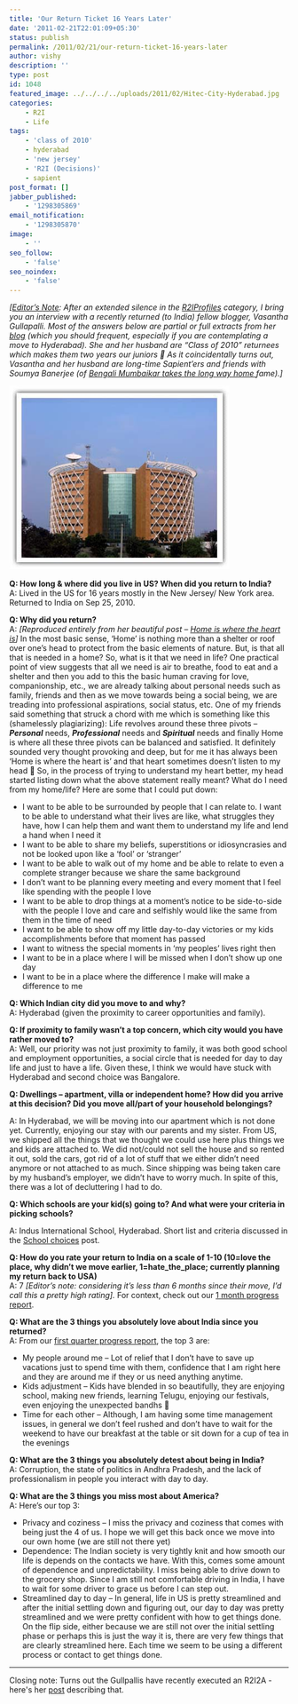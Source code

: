 ```yaml
---
title: 'Our Return Ticket 16 Years Later'
date: '2011-02-21T22:01:09+05:30'
status: publish
permalink: /2011/02/21/our-return-ticket-16-years-later
author: vishy
description: ''
type: post
id: 1048
featured_image: ../../../../uploads/2011/02/Hitec-City-Hyderabad.jpg
categories: 
    - R2I
    - Life
tags:
    - 'class of 2010'
    - hyderabad
    - 'new jersey'
    - 'R2I (Decisions)'
    - sapient
post_format: []
jabber_published:
    - '1298305869'
email_notification:
    - '1298305870'
image:
    - ''
seo_follow:
    - 'false'
seo_noindex:
    - 'false'
---
```

*\[<span style="text-decoration: underline;">Editor’s Note</span>: After an extended silence in the [R2IProfiles](https://www.ulaar.com/categories/r2i/) category, I bring you an interview with a recently returned (to India) fellow blogger, Vasantha Gullapalli. Most of the answers below are partial or full extracts from her [blog](http://vgulla.blogspot.com/) (which you should frequent, especially if you are contemplating a move to Hyderabad). She and her husband are “Class of 2010” returnees which makes them two years our juniors 🙂 As it coincidentally turns out, Vasantha and her husband are long-time Sapient’ers and friends with Soumya Banerjee (of [Bengali Mumbaikar takes the long way home ](https://www.ulaar.com/2010/07/29/bengali-mumbaikar-takes-the-long-way-home/)fame).\]*

![](../../../../uploads/2011/02/Hitec-City-Hyderabad.jpg)

**Q: How long &amp; where did you live in US? When did you return to India?**  
 A: Lived in the US for 16 years mostly in the New Jersey/ New York area. Returned to India on Sep 25, 2010.

**Q: Why did you return?**  
A: *\[Reproduced entirely from her beautiful post –* [*Home is where the heart is*](http://vgulla.blogspot.com/2010/06/home-is-where-heart-is.html)*\]* In the most basic sense, ‘Home’ is nothing more than a shelter or roof over one’s head to protect from the basic elements of nature. But, is that all that is needed in a home? So, what is it that we need in life? One practical point of view suggests that all we need is air to breathe, food to eat and a shelter and then you add to this the basic human craving for love, companionship, etc., we are already talking about personal needs such as family, friends and then as we move towards being a social being, we are treading into professional aspirations, social status, etc. One of my friends said something that struck a chord with me which is something like this (shamelessly plagiarizing): Life revolves around these three pivots – ***Personal*** needs, ***Professional*** needs and ***Spiritual*** needs and finally Home is where all these three pivots can be balanced and satisfied. It definitely sounded very thought provoking and deep, but for me it has always been ‘Home is where the heart is’ and that heart sometimes doesn’t listen to my head 🙂 So, in the process of trying to understand my heart better, my head started listing down what the above statement really meant? What do I need from my home/life? Here are some that I could put down:

- I want to be able to be surrounded by people that I can relate to. I want to be able to understand what their lives are like, what struggles they have, how I can help them and want them to understand my life and lend a hand when I need it
- I want to be able to share my beliefs, superstitions or idiosyncrasies and not be looked upon like a ‘fool’ or ‘stranger’
- I want to be able to walk out of my home and be able to relate to even a complete stranger because we share the same background
- I don’t want to be planning every meeting and every moment that I feel like spending with the people I love
- I want to be able to drop things at a moment’s notice to be side-to-side with the people I love and care and selfishly would like the same from them in the time of need
- I want to be able to show off my little day-to-day victories or my kids accomplishments before that moment has passed
- I want to witness the special moments in ‘my peoples’ lives right then
- I want to be in a place where I will be missed when I don’t show up one day
- I want to be in a place where the difference I make will make a difference to me

**Q: Which Indian city did you move to and why?**  
A: Hyderabad (given the proximity to career opportunities and family).

**Q: If proximity to family wasn’t a top concern, which city would you have rather moved to?**  
A: Well, our priority was not just proximity to family, it was both good school and employment opportunities, a social circle that is needed for day to day life and just to have a life. Given these, I think we would have stuck with Hyderabad and second choice was Bangalore.

**Q: Dwellings – apartment, villa or independent home? How did you arrive at this decision? Did you move all/part of your household belongings?**

A: In Hyderabad, we will be moving into our apartment which is not done yet. Currently, enjoying our stay with our parents and my sister. From US, we shipped all the things that we thought we could use here plus things we and kids are attached to. We did not/could not sell the house and so rented it out, sold the cars, got rid of a lot of stuff that we either didn’t need anymore or not attached to as much. Since shipping was being taken care by my husband’s employer, we didn’t have to worry much. In spite of this, there was a lot of decluttering I had to do.

**Q: Which schools are your kid(s) going to? And what were your criteria in picking schools?**

A: Indus International School, Hyderabad. Short list and criteria discussed in the [School choices](http://our-returnticket.blogspot.com/2010/09/school-choices.html) post.

**Q: How do you rate your return to India on a scale of 1-10 (10=love the place, why didn’t we move earlier, 1=hate\_the\_place; currently planning my return back to USA)**  
A: 7 *\[Editor’s note: considering it’s less than 6 months since their move, I’d call this a pretty high rating\].* For context, check out our [1 month progress report](http://our-returnticket.blogspot.com/2010/10/1-month-progress-report-meeting.html).

**Q: What are the 3 things you absolutely love about India since you returned?**  
A: From our [first quarter progress report](http://our-returnticket.blogspot.com/2011/01/hit-or-miss.html), the top 3 are:

- My people around me – Lot of relief that I don’t have to save up vacations just to spend time with them, confidence that I am right here and they are around me if they or us need anything anytime.
- Kids adjustment – Kids have blended in so beautifully, they are enjoying school, making new friends, learning Telugu, enjoying our festivals, even enjoying the unexpected bandhs 🙂
- Time for each other – Although, I am having some time management issues, in general we don’t feel rushed and don’t have to wait for the weekend to have our breakfast at the table or sit down for a cup of tea in the evenings

**Q: What are the 3 things you absolutely detest about being in India?**  
A: Corruption, the state of politics in Andhra Pradesh, and the lack of professionalism in people you interact with day to day.

**Q: What are the 3 things you miss most about America?**  
A: Here’s our top 3:

- Privacy and coziness – I miss the privacy and coziness that comes with being just the 4 of us. I hope we will get this back once we move into our own home (we are still not there yet)
- Dependence: The Indian society is very tightly knit and how smooth our life is depends on the contacts we have. With this, comes some amount of dependence and unpredictability. I miss being able to drive down to the grocery shop. Since I am still not comfortable driving in India, I have to wait for some driver to grace us before I can step out.
- Streamlined day to day – In general, life in US is pretty streamlined and after the initial settling down and figuring out, our day to day was pretty streamlined and we were pretty confident with how to get things done. On the flip side, either because we are still not over the initial settling phase or perhaps this is just the way it is, there are very few things that are clearly streamlined here. Each time we seem to be using a different process or contact to get things done.

-------------
Closing note: Turns out the Gullpallis have recently executed an R2I2A - here's her [post](https://our-returnticket.blogspot.com/2020/08/life-happening-career-kids-and-indian.html) describing that.
